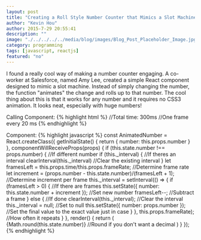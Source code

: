 ```yaml
---
layout: post
title: "Creating a Roll Style Number Counter that Mimics a Slot Machine"
author: "Kevin Hou"
author: 2015-7-29 20:55:41
description: ""
image: "./../../../../media/blog/images/Blog_Post_Placeholder_Image.jpg"
category: programming
tags: [javascript, reactjs]
featured: "no"
---
```

I found a really cool way of making a number counter engaging. A co-worker at Salesforce, named Amy Lee, created a simple React component designed to mimic a slot machine. Instead of simply changing the number, the function "animates" the change and rolls up to that number. The cool thing about this is that it works for any number and it requires no CSS3 animation. It looks neat, especially with huge numbers!
 
Calling Component:
{% highlight html %}
<AnimatedNumber number={this.state.number} time={300} frameRate={20}/>
//Total time: 300ms
//One frame every 20 ms
{% endhighlight %}
 
Component:
{% highlight javascript %}
const AnimatedNumber = React.createClass({
  getInitialState() {
    return {
      number: this.props.number
    }
  },
  componentWillReceiveProps(props) {
    if (this.state.number !== props.number) { //If different number
      if (this._interval) { //If theres an interval
        clearInterval(this._interval) //Clear the existing interval
      }
      let framesLeft = this.props.time/this.props.frameRate; //Determine frame rate
      let increment = (props.number - this.state.number)/(framesLeft + 1); //Determine increment per frame
      this._interval = setInterval(() => {
        if (framesLeft > 0) { //If there are frames
          this.setState({ number: this.state.number + increment }); //Set new number
          framesLeft--; //Subtract a frame
        } else { //If done
          clearInterval(this._interval); //Clear the interval
          this._interval = null; //Set to null
          this.setState({ number: props.number }); //Set the final value to the exact value just in case
        }
      }, this.props.frameRate); //How often it repeats
    }
  },
  render() {
    return (
      <span>
        {Math.round(this.state.number)} //Round if you don't want a decimal
      </span>
    )
  }
});
{% endhighlight %}